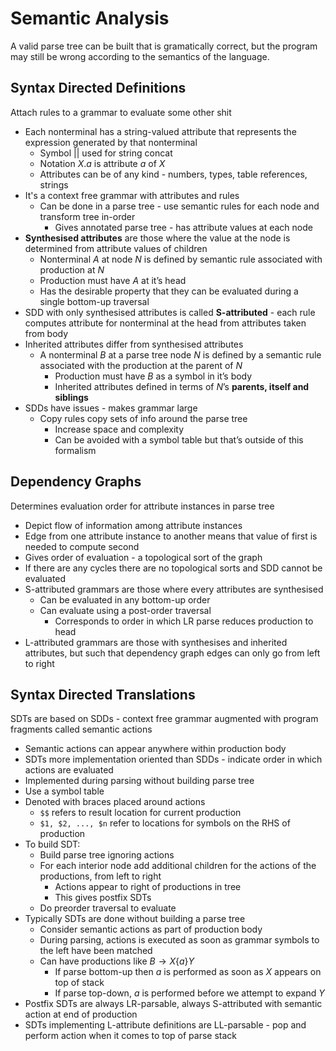 # Semantic Analysis

A valid parse tree can be built that is gramatically correct, but the program may still be wrong according to the semantics of the language.

## Syntax Directed Definitions

Attach rules to a grammar to evaluate some other shit

- Each nonterminal has a string-valued attribute that represents the expression generated by that nonterminal
  - Symbol $||$ used for string concat
  - Notation $X.a$ is attribute $a$ of $X$
  - Attributes can be of any kind - numbers, types, table references, strings
- It's a context free grammar with attributes and rules
  - Can be done in a parse tree - use semantic rules for each node and transform tree in-order
    - Gives annotated parse tree - has attribute values at each node
- **Synthesised attributes** are those where the value at the node is determined from attribute values of children
  - Nonterminal $A$ at node $N$ is defined by semantic rule associated with production at $N$
  - Production must have $A$ at it’s head
  - Has the desirable property that they can be evaluated during a single bottom-up traversal
- SDD with only synthesised attributes is called **S-attributed** - each rule computes attribute for nonterminal at the head from attributes taken from body
- Inherited attributes differ from synthesised attributes
  - A nonterminal $B$ at a parse tree node $N$ is defined by a semantic rule associated with the production at the parent of $N$
    - Production must have $B$ as a symbol in it’s body
    - Inherited attributes defined in terms of $N$’s **parents, itself and siblings**
- SDDs have issues - makes grammar large
  - Copy rules copy sets of info around the parse tree
    - Increase space and complexity
    - Can be avoided with a symbol table but that’s outside of this formalism

## Dependency Graphs

Determines evaluation order for attribute instances in parse tree

- Depict flow of information among attribute instances
- Edge from one attribute instance to another means that value of first is needed to compute second
- Gives order of evaluation - a topological sort of the graph
- If there are any cycles there are no topological sorts and SDD cannot be evaluated
- S-attributed grammars are those where every attributes are synthesised
  - Can be evaluated in any bottom-up order
  - Can evaluate using a post-order traversal
    - Corresponds to order in which LR parse reduces production to head
- L-attributed grammars are those with synthesises and inherited attributes, but such that dependency graph edges can only go from left to right

## Syntax Directed Translations

SDTs are based on SDDs - context free grammar augmented with program fragments called semantic actions

- Semantic actions can appear anywhere within production body
- SDTs more implementation oriented than SDDs - indicate order in which actions are evaluated
- Implemented during parsing without building parse tree
- Use a symbol table
- Denoted with braces placed around actions
  - `$$` refers to result location for current production
  - `$1, $2, ..., $n` refer to locations for symbols on the RHS of production
- To build SDT:
  - Build parse tree ignoring actions
  - For each interior node add additional children for the actions of the productions, from left to right
    - Actions appear to right of productions in tree
    - This gives postfix SDTs
  - Do preorder traversal to evaluate
- Typically SDTs are done without building a parse tree
  - Consider semantic actions as part of production body
  - During parsing, actions is executed as soon as grammar symbols to the left have been matched
  - Can have productions like $B \rightarrow X \{ a \} Y$
    - If parse bottom-up then $a$ is performed as soon as $X$ appears on top of stack
    - If parse top-down, $a$ is performed before we attempt to expand $Y$
- Postfix SDTs are always LR-parsable, always S-attributed with semantic action at end of production
- SDTs implementing L-attribute definitions are LL-parsable - pop and perform action when it comes to top of parse stack
